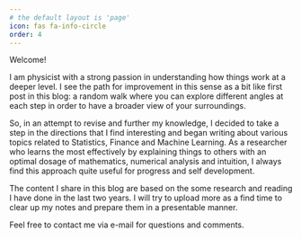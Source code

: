 ```yaml
---
# the default layout is 'page'
icon: fas fa-info-circle
order: 4
---
```


Welcome!

I am physicist with a strong passion in understanding how things work at a deeper level. I see the path for improvement in this sense as a bit like first post in this blog: a random walk where you can explore different angles at each step in order to have a broader view of your surroundings.

So, in an attempt to revise and further my knowledge, I decided to take a step in the directions that I find interesting and began writing about various topics related to Statistics, Finance and Machine Learning. As a researcher who learns the most effectively by explaining things to others with an optimal dosage of mathematics, numerical analysis and intuition, I always find this approach quite useful for progress and self development. 

The content I share in this blog are based on the some research and reading I have done in the last two years. I will try to upload more as a find time to clear up my notes and prepare them in a presentable manner.  

Feel free to contact me via e-mail for questions and comments. 
